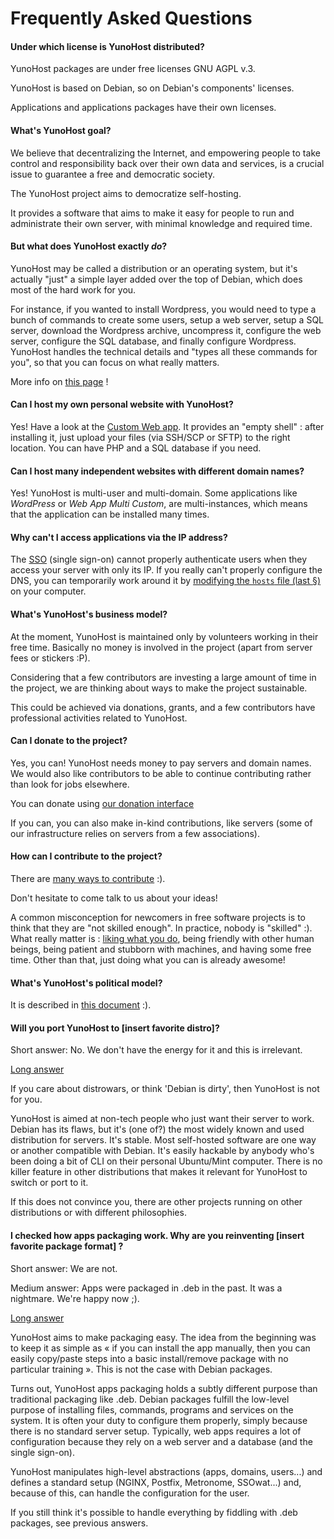 # Frequently Asked Questions


#### Under which license is YunoHost distributed?

YunoHost packages are under free licenses GNU AGPL v.3.

YunoHost is based on Debian, so on Debian's components' licenses.

Applications and applications packages have their own licenses.


#### What's YunoHost goal?

We believe that decentralizing the Internet, and empowering people to take control and
responsibility back over their own data and services, is a crucial issue to guarantee
a free and democratic society.

The YunoHost project aims to democratize self-hosting.

It provides a software that aims to make it easy for people to run and
administrate their own server, with minimal knowledge and required time.


#### But what does YunoHost exactly *do*?

YunoHost may be called a distribution or an operating system, but it's actually
"just" a simple layer added over the top of Debian, which does most of the hard
work for you.

For instance, if you wanted to install Wordpress, you would need to type a bunch
of commands to create some users, setup a web server, setup a SQL server,
download the Wordpress archive, uncompress it, configure the web server,
configure the SQL database, and finally configure Wordpress. YunoHost handles
the technical details and "types all these commands for you", so that you can focus
on what really matters.

More info on [this page](whatsyunohost) !

#### Can I host my own personal website with YunoHost?

Yes! Have a look at the [Custom Web app](https://github.com/YunoHost-Apps/my_webapp_ynh).
It provides an "empty shell" : after installing it, just upload your files
(via SSH/SCP or SFTP) to the right location. You can have PHP and a SQL database
if you need.


#### Can I host many independent websites with different domain names?

Yes! YunoHost is multi-user and multi-domain. Some applications like *WordPress* or *Web App Multi Custom*, are multi-instances, which means that the application can be installed many times.


#### Why can't I access applications via the IP address?

The [SSO](https://github.com/Kloadut/SSOwat/) (single sign-on) cannot properly authenticate users when they access your server with only its IP. If you really can't properly configure the DNS, you can temporarily work around it by [modifying the `hosts` file (last §)](/dns_local_network) on your computer.


#### What's YunoHost's business model?

At the moment, YunoHost is maintained only by volunteers working in their free
time. Basically no money is involved in the project (apart from server fees
or stickers :P).

Considering that a few contributors are investing a large amount of time in the
project, we are thinking about ways to make the project sustainable.

This could be achieved via donations, grants, and a few contributors
have professional activities related to YunoHost.


#### Can I donate to the project?

Yes, you can! YunoHost needs money to pay servers and domain names. We would
also like contributors to be able to continue contributing rather than look for
jobs elsewhere.

You can donate using [our donation interface](https://donate.yunohost.org)

If you can, you can also make in-kind contributions, like servers (some of our
infrastructure relies on servers from a few associations).


#### How can I contribute to the project?

There are [many ways to contribute](contribute) :).

Don't hesitate to come talk to us about your ideas!

A common misconception for newcomers in free software projects is to think that
they are "not skilled enough". In practice, nobody is "skilled" :). What really
matter is : [liking what you do](https://www.youtube.com/watch?v=zIbR5TAz2xQ&t=113s),
being friendly with other human beings, being patient and stubborn with machines,
and having some free time. Other than that, just doing what you can is already awesome!


#### What's YunoHost's political model?

It is described in [this document](project_organization) :).


#### Will you port YunoHost to [insert favorite distro]?

Short answer: No. We don't have the energy for it and this is irrelevant.

<a data-toggle="collapse" data-target="#willyouportyunohost" href="#">Long answer</a>
<div id="willyouportyunohost" class="collapse">
<p>If you care about distrowars, or think 'Debian is dirty', then YunoHost is not for you.</p>

<p>YunoHost is aimed at non-tech people who just want their server to work. Debian has its flaws, but it's (one of?) the most widely known and used distribution for servers. It's stable. Most self-hosted software are one way or another compatible with Debian. It's easily hackable by anybody who's been doing a bit of CLI on their personal Ubuntu/Mint computer. There is no killer feature in other distributions that makes it relevant for YunoHost to switch or port to it.</p>

<p>If this does not convince you, there are other projects running on other distributions or with different philosophies.</p>
</div>


#### I checked how apps packaging work. Why are you reinventing [insert favorite package format] ?

Short answer: We are not.

Medium answer: Apps were packaged in .deb in the past. It was a nightmare. We're happy now ;).

<a data-toggle="collapse" data-target="#whyareyoureinventingpackaging" href="#">Long answer</a>
<div id="whyareyoureinventingpackaging" class="collapse">

<p>YunoHost aims to make packaging easy. The idea from the beginning was to keep it as simple as « if you can install the app manually, then you can easily copy/paste steps into a basic install/remove package with no particular training ». This is not the case with Debian packages.</p>

<p>Turns out, YunoHost apps packaging holds a subtly different purpose than traditional packaging like .deb. Debian packages fulfill the low-level purpose of installing files, commands, programs and services on the system. It is often your duty to configure them properly, simply because there is no standard server setup. Typically, web apps requires a lot of configuration because they rely on a web server and a database (and the single sign-on).</p>

<p>YunoHost manipulates high-level abstractions (apps, domains, users...) and defines a standard setup (NGINX, Postfix, Metronome, SSOwat...) and, because of this, can handle the configuration for the user.</p>

<p>If you still think it's possible to handle everything by fiddling with .deb packages, see previous answers.</p>
</div>
